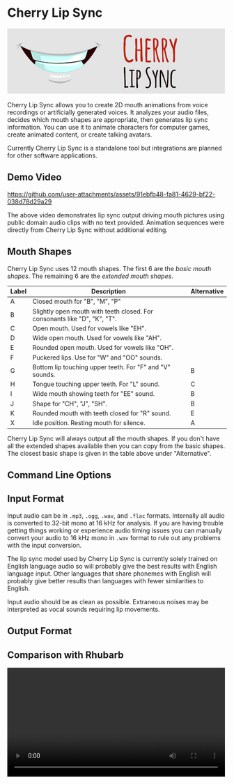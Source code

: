 # Cherry Lip Sync

![Logo of lips](./images/Logo.png)

Cherry Lip Sync allows you to create 2D mouth animations from voice recordings
or artificially generated voices. It analyzes your audio files, decides which
mouth shapes are appropriate, then generates lip sync information. You can use
it to animate characters for computer games, create animated content, or create
talking avatars.

Currently Cherry Lip Sync is a standalone tool but integrations are planned for
other software applications.

## Demo Video

https://github.com/user-attachments/assets/91ebfb48-fa81-4629-bf22-038d78d29a29

The above video demonstrates lip sync output driving mouth pictures using public
domain audio clips with no text provided. Animation sequences were directly from
Cherry Lip Sync without additional editing.

## Mouth Shapes

Cherry Lip Sync uses 12 mouth shapes. The first 6 are the *basic mouth shapes*.
The remaining 6 are the *extended mouth shapes*.

| Label | Description | Alternative |
| ----- | ----------- | ----------- |
| A     | Closed mouth for "B", "M", "P" | |
| B     | Slightly open mouth with teeth closed. For consonants like "D", "K", "T". | |
| C     | Open mouth. Used for vowels like "EH". | | 
| D     | Wide open mouth. Used for vowels like "AH". | |
| E     | Rounded open mouth. Used for vowels like "OH". | |
| F     | Puckered lips. Use for "W" and "OO" sounds. | |
| G     | Bottom lip touching upper teeth. For "F" and "V" sounds. | B |
| H     | Tongue touching upper teeth. For "L" sound. | C |
| I     | Wide mouth showing teeth for "EE" sound. | B |
| J     | Shape for "CH", "J", "SH". | B |
| K     | Rounded mouth with teeth closed for "R" sound. | E |
| X     | Idle position. Resting mouth for silence. | A |

Cherry Lip Sync will always output all the mouth shapes. If you don't have all
the extended shapes available then you can copy from the basic shapes. The
closest basic shape is given in the table above under "Alternative".

## Command Line Options



## Input Format

Input audio can be in `.mp3`, `.ogg`, `.wav`, and `.flac` formats. Internally
all audio is converted to 32-bit mono at 16 kHz for analysis. If you are having
trouble getting things working or experience audio timing issues you can
manually convert your audio to 16 kHz mono in `.wav` format to rule out any
problems with the input conversion.

The lip sync model used by Cherry Lip Sync is currently solely trained on
English language audio so will probably give the best results with English
language input. Other languages that share phonemes with English will probably
give better results than languages with fewer similarities to English.

Input audio should be as clean as possible. Extraneous noises may be interpreted
as vocal sounds requiring lip movements.

## Output Format

## Comparison with Rhubarb

<video controls width="500" src="./demo/Compare.mp4" alt="Demonstration video showing Rhubarb with and without text provided versus Cherry"></video>

